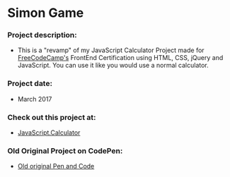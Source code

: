 # Simon Game

### Project description:
+ This is a "revamp" of my JavaScript Calculator Project made for [FreeCodeCamp's](https://www.freecodecamp.org/) FrontEnd Certification using HTML, CSS, jQuery and JavaScript. You can use it like you would use a normal calculator.

### Project date:
+ March 2017

### Check out this project at:
+ [JavaScript.Calculator](https://joao-henrique.github.io/JavaScript-Calculator/)

### Old Original Project on CodePen:
+ [Old original Pen and Code](https://codepen.io/Joao_Henrique/pen/NpBYLZ)

